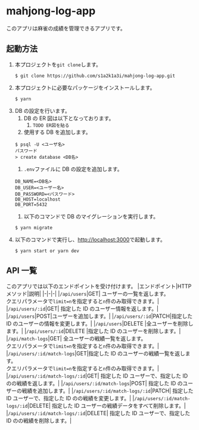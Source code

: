 # mahjong-log-app

このアプリは麻雀の成績を管理できるアプリです。

## 起動方法

1. 本プロジェクトを`git clone`します。
   ```
   $ git clone https://github.com/s1a2k1a3i/mahjong-log-app.git
   ```
2. 本プロジェクトに必要なパッケージをインストールします。
   ```
   $ yarn
   ```
3. DB の設定を行います。
   1. DB の ER 図は以下となっております。
      1. `TODO ER図を貼る`
   2. 使用する DB を追加します。
   ```
   $ psql -U <ユーザ名>
   パスワード
   > create database <DB名>
   ```
   1. `.env`ファイルに DB の設定を追加します。
   ```
   DB_NAME=<DB名>
   DB_USER=<ユーザー名>
   DB_PASSWORD=<パスワード>
   DB_HOST=localhost
   DB_PORT=5432
   ```
   1. 以下のコマンドで DB のマイグレーションを実行します。
   ```
   $ yarn migrate
   ```
4. 以下のコマンドで実行し、[http://localhost:3000](http://localhost:3000)で起動します。
   ```
   $ yarn start or yarn dev
   ```

## API 一覧

このアプリでは以下のエンドポイントを受け付けます。
|エンドポイント|HTTP メソッド|説明|
|-|-|-|
|`/api/users`|GET| ユーザーの一覧を返します。<br> クエリパラメータで`limit=n`を指定すると`n`件のみ取得できます。|
|`/api/users/:id`|GET| 指定した ID のユーザー情報を返します。|
|`/api/users`|POST|ユーザーを追加します。|
|`/api/users/:id`|PATCH|指定した ID のユーザーの情報を変更します。|
|`/api/users`|DELETE |全ユーザーを削除します。|
|`/api/users/:id`|DELETE |指定した ID のユーザーを削除します。|
|`/api/match-logs`|GET| 全ユーザーの戦績一覧を返します。<br> クエリパラメータで`limit=n`を指定すると`n`件のみ取得できます。|
|`/api/users/:id/match-logs`|GET|指定した ID のユーザーの戦績一覧を返します。<br> クエリパラメータで`limit=n`を指定すると`n`件のみ取得できます。|
|`/api/users/:id/match-logs/:id`|GET| 指定した ID ユーザーで、指定した ID のの戦績を返します。|
|`/api/users/:id/match-logs`|POST| 指定した ID のユーザーの戦績を追加します。|
|`/api/users/:id/match-logs/:id`|PATCH| 指定した ID ユーザーで、指定した ID のの戦績を変更します。|
|`/api/users/:id/match-logs/:id`|DELETE| 指定した ID ユーザーの戦績データをすべて削除します。|
|`/api/users/:id/match-logs/:id`|DELETE| 指定した ID ユーザーで、指定した ID のの戦績を削除します。|
